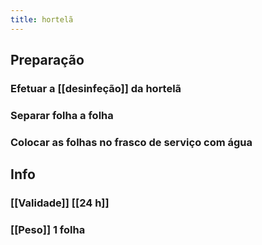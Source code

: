 ```yaml
---
title: hortelã
---
```


## Preparação
### Efetuar a [[desinfeção]] da hortelã
### Separar folha a folha
### Colocar as folhas no frasco de serviço com água
## Info
### [[Validade]] [[24 h]]
### [[Peso]] 1 folha
